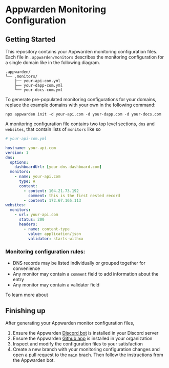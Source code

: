 # Appwarden Monitoring Configuration

## Getting Started

This repository contains your Appwarden monitoring configuration files. Each file in `.appwarden/monitors` describes the monitoring configuration for a single domain like in the following diagram.

```
.appwarden/
└── .monitors/
    ├── your-api-com.yml
    ├── your-dapp-com.yml
    └── your-docs-com.yml
```

To generate pre-populated monitoring configurations for your domains, replace the example domains with your own in the following command:

```
npx appwarden init -d your-api.com -d your-dapp.com -d your-docs.com
```

A monitoring configuration file contains two top level sections, `dns` and `websites`, that contain lists of `monitors` like so

```yml
# your-api-com.yml

hostname: your-api.com
version: 1
dns:
  options:
    dashboardUrl: [your-dns-dashboard.com]
  monitors:
    - name: your-api.com
      type: A
      content:
        - content: 104.21.73.192
          comment: this is the first nested record
        - content: 172.67.165.113
websites:
  monitors:
    - url: your-api.com
      status: 200
      headers:
        - name: content-type
          value: application/json
          validator: starts-withxx
```

### Monitoring configuration rules:

- DNS records may be listed individually or grouped together for convenience
- Any monitor may contain a `comment` field to add information about the entry
- Any monitor may contain a validator field

To learn more about

## Finishing up

After generating your Appwarden monitor configuration files,

1. Ensure the Appwarden [Discord bot](https://appwarden.io/add-appwarden-to-discord) is installed in your Discord server
1. Ensure the Appwarden [Github app](https://github.com/apps/appwarden) is installed in your organization
1. Inspect and modify the configuration files to your satisfaction
1. Create a new branch with your monitoring configuration changes and open a pull request to the `main` brach. Then follow the instructions from the Appwarden bot.
